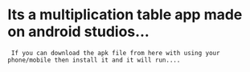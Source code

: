 # Its a multiplication table app made on android studios...    

` If you can download the apk file from here with using your phone/mobile then install it and it will run....`